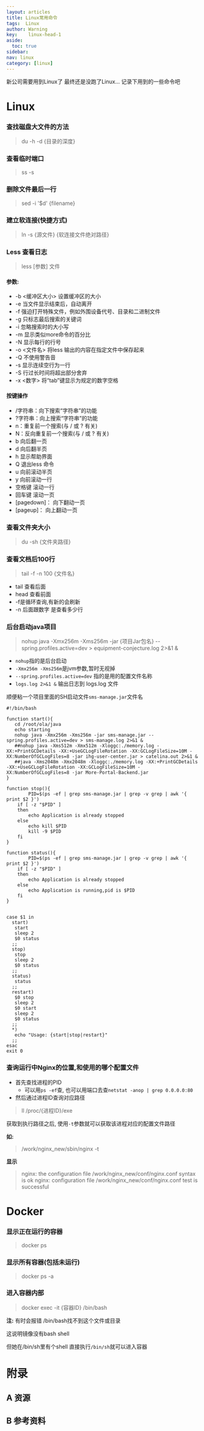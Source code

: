 ```yaml
---
layout: articles
title: Linux常用命令
tags:  Linux
author: Warning
key:    linux-head-1
aside:
  toc: true
sidebar:
nav: linux
category: [linux]
---
```


新公司需要用到Linux了
最终还是没跑了Linux...
记录下用到的一些命令吧

<!--more-->


# Linux


### 查找磁盘大文件的方法

> du -h -d {目录的深度}

### 查看临时端口

> ss -s

### 删除文件最后一行

> sed -i '$d' {filename}

### 建立软连接(快捷方式)

> ln -s {源文件} {软连接文件绝对路径}

### Less 查看日志

> less [参数]  文件

#### 参数:

- -b <缓冲区大小> 设置缓冲区的大小
- -e 当文件显示结束后，自动离开
- -f 强迫打开特殊文件，例如外围设备代号、目录和二进制文件
- -g 只标志最后搜索的关键词
- -i 忽略搜索时的大小写
- -m 显示类似more命令的百分比
- -N 显示每行的行号
- -o <文件名> 将less 输出的内容在指定文件中保存起来
- -Q 不使用警告音
- -s 显示连续空行为一行
- -S 行过长时间将超出部分舍弃
- -x <数字> 将“tab”键显示为规定的数字空格

#### 按键操作

- /字符串：向下搜索“字符串”的功能
- ?字符串：向上搜索“字符串”的功能
- n：重复前一个搜索(与 / 或 ? 有关)
- N：反向重复前一个搜索(与 / 或 ? 有关)
- b 向后翻一页
- d 向后翻半页
- h 显示帮助界面
- Q 退出less 命令
- u 向前滚动半页
- y 向前滚动一行
- 空格键 滚动一行
- 回车键 滚动一页
- [pagedown]： 向下翻动一页
- [pageup]： 向上翻动一页


### 查看文件夹大小

> du -sh {文件夹路径}

### 查看文档后100行

> tail -f -n 100 {文件名}

- tail 查看后面
- head 查看前面
- -f是循环查询,有新的会刷新
- -n 后面跟数字 是查看多少行

### 后台启动java项目

> nohup java -Xmx256m -Xms256m -jar {项目Jar包名} --spring.profiles.active=dev > equipment-conjecture.log 2>&1 &

- `nohup`指的是后台启动
- `-Xmx256m -Xms256m`是jvm参数,暂时无视掉
- `--spring.profiles.active=dev` 指的是用的配置文件名称
- `logs.log 2>&1 &`  输出日志到 logs.log 文件

顺便粘一个项目里面的SH启动文件`sms-manage.jar`文件名

```shell
#!/bin/bash

function start(){
   cd /root/ola/java
   echo starting
   nohup java -Xmx256m -Xms256m -jar sms-manage.jar --spring.profiles.active=dev > sms-manage.log 2>&1 &
   ##nohup java -Xms512m -Xmx512m -Xloggc:./memory.log -XX:+PrintGCDetails -XX:+UseGCLogFileRotation -XX:GCLogFileSize=10M -XX:NumberOfGCLogFiles=8 -jar ihg-user-center.jar > catelina.out 2>&1 &
   ##java -Xms2048m -Xmx2048m -Xloggc:./memory.log -XX:+PrintGCDetails -XX:+UseGCLogFileRotation -XX:GCLogFileSize=10M -XX:NumberOfGCLogFiles=8 -jar More-Portal-Backend.jar
}

function stop(){
        PID=$(ps -ef | grep sms-manage.jar | grep -v grep | awk '{ print $2 }')
	if [ -z "$PID" ]
	then
		echo Application is already stopped
	else
		echo kill $PID
		kill -9 $PID
	fi
}

function status(){
        PID=$(ps -ef | grep sms-manage.jar | grep -v grep | awk '{ print $2 }')
	if [ -z "$PID" ]
	then
		echo Application is already stopped
	else
		echo Application is running,pid is $PID
	fi
}


case $1 in
  start)
   start
   sleep 2
   $0 status
  ;;
  stop)
   stop
   sleep 2
   $0 status
  ;;
  status)
   status
  ;;
  restart)
   $0 stop
   sleep 2
   $0 start
   sleep 2
   $0 status
  ;;
  *)
   echo "Usage: {start|stop|restart}"
  ;;
esac
exit 0

```

### 查询运行中Nginx的位置,和使用的哪个配置文件

- 首先查找进程的PID
  - 可以用`ps -ef`查, 也可以用端口去查`netstat -anop | grep 0.0.0.0:80`
- 然后通过进程ID查询对应路径

> ll  /proc/{进程ID}/exe


获取到执行路径之后, 使用`-t`参数就可以获取该进程对应的配置文件路径

**如:**

> /work/nginx_new/sbin/nginx -t

**显示**

> nginx: the configuration file /work/nginx_new/conf/nginx.conf syntax is ok
> nginx: configuration file /work/nginx_new/conf/nginx.conf test is successful





# Docker

### 显示正在运行的容器

> docker ps

### 显示所有容器(包括未运行)

> docker ps -a

### 进入容器内部

> docker exec -it {容器ID} /bin/bash

**注:**
有时会报错 /bin/bash找不到这个文件或目录

这说明镜像没有bash shell

但她在/bin/sh里有个shell 直接执行`/bin/sh`就可以进入容器




# 附录
## A 资源
## B 参考资料

